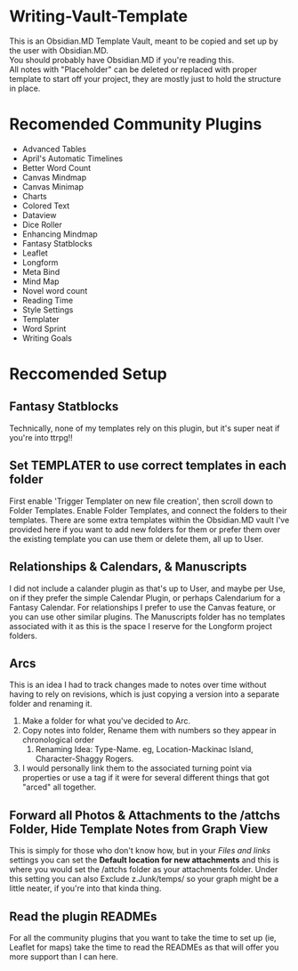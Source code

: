 # Writing-Vault-Template
This is an Obsidian.MD Template Vault, meant to be copied and set up by the user with Obsidian.MD.  
You should probably have Obsidian.MD if you're reading this.  
All notes with "Placeholder" can be deleted or replaced with proper template to start off your project, they are mostly just to hold the structure in place.

# Recomended Community Plugins 
- Advanced Tables
- April's Automatic Timelines
- Better Word Count
- Canvas Mindmap
- Canvas Minimap
- Charts
- Colored Text
- Dataview
- Dice Roller
- Enhancing Mindmap
- Fantasy Statblocks
- Leaflet
- Longform
- Meta Bind
- Mind Map
- Novel word count
- Reading Time
- Style Settings
- Templater
- Word Sprint
- Writing Goals

# Reccomended Setup
## Fantasy Statblocks
Technically, none of my templates rely on this plugin, but it's super neat if you're into ttrpg!!
## Set TEMPLATER to use correct templates in each folder
First enable 'Trigger Templater on new file creation', then scroll down to Folder Templates.
Enable Folder Templates, and connect the folders to their templates.
There are some extra templates within the Obsidian.MD vault I've provided here if you want to add new folders for them or prefer them over the existing template you can use them or delete them, all up to User.
## Relationships & Calendars, & Manuscripts
I did not include a calander plugin as that's up to User, and maybe per Use, on if they prefer the simple Calendar Plugin, or perhaps Calendarium for a Fantasy Calendar.
For relationships I prefer to use the Canvas feature, or you can use other similar plugins.
The Manuscripts folder has no templates associated with it as this is the space I reserve for the Longform project folders.
## Arcs
This is an idea I had to track changes made to notes over time without having to rely on revisions, which is just copying a version into a separate folder and renaming it.  
1. Make a folder for what you've decided to Arc.
2. Copy notes into folder, Rename them with numbers so they appear in chronological order
	1. Renaming Idea: Type-Name.  eg, Location-Mackinac Island, Character-Shaggy Rogers.
3. I would personally link them to the associated turning point via properties or use a tag if it were for several different things that got "arced" all together.
## Forward all Photos & Attachments to the /attchs Folder, Hide Template Notes from Graph View
This is simply for those who don't know how, but in your _Files and links_ settings you can set the **Default location for new attachments** and this is where you would set the /attchs folder as your attachments folder.
Under this setting you can also Exclude z.Junk/temps/ so your graph might be a little neater, if you're into that kinda thing.
## Read the plugin READMEs
For all the community plugins that you want to take the time to set up (ie, Leaflet for maps) take the time to read the READMEs as that will offer you more support than I can here.
